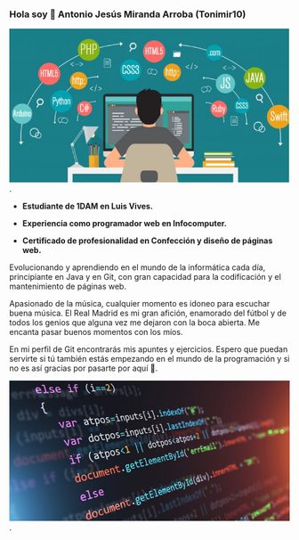 ### Hola soy 👋 Antonio Jesús Miranda Arroba (Tonimir10)

![Imagen de portada](imagenes/programacion2.jpg).

+ **Estudiante de 1DAM en Luis Vives.**

+ **Experiencia como programador web en Infocomputer.**

+ **Certificado de profesionalidad en Confección y diseño de páginas web.**

Evolucionando y aprendiendo en el mundo de la informática cada día, principiante en Java y en Git, con gran capacidad para la codificación y el mantenimiento de páginas web. 

Apasionado de la música, cualquier momento es idoneo para escuchar buena música. El Real Madrid es mi gran afición, enamorado del fútbol y de todos los genios que alguna vez me dejaron con la boca abierta. Me encanta pasar buenos momentos con los míos.

En mi perfil de Git encontrarás mis apuntes y ejercicios. Espero que puedan servirte si tú también estás empezando en el mundo de la programación y si no es así gracias por pasarte por aquí 👋.

![Imagen de cierre](imagenes/programacion.jpg).



<!--
**Tonimir10/Tonimir10** is a ✨ _special_ ✨ repository because its `README.md` (this file) appears on your GitHub profile.

Here are some ideas to get you started:

- 🔭 I’m currently working on ...
- 🌱 I’m currently learning ...
- 👯 I’m looking to collaborate on ...
- 🤔 I’m looking for help with ...
- 💬 Ask me about ...
- 📫 How to reach me: ...
- 😄 Pronouns: ...
- ⚡ Fun fact: ...
-->
